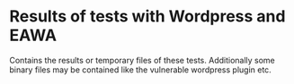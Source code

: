 # Results of tests with Wordpress and EAWA

Contains the results or temporary files of these tests. Additionally some binary files may be contained like the vulnerable wordpress plugin etc.
